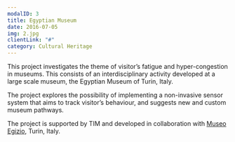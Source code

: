 ```yaml
---
modalID: 3
title: Egyptian Museum
date: 2016-07-05
img: 2.jpg
clientLink: "#"
category: Cultural Heritage
---
```


This project investigates the theme of visitor’s fatigue and hyper-congestion in museums. This consists of an interdisciplinary activity developed at a large scale museum, the Egyptian Museum of Turin, Italy.

The project explores the possibility of implementing a non-invasive sensor system that aims to track visitor’s behaviour, and suggests new and custom museum pathways. 

The project is supported by TIM and developed in collaboration with [Museo Egizio](http://www.museoegizio.it), Turin, Italy.
